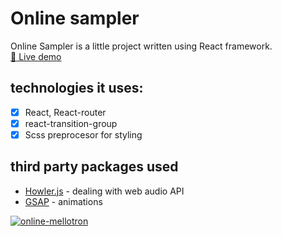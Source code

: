 
# Online sampler

Online Sampler is a little project written using React framework.  
[:musical_keyboard: Live demo](https://paweljakubwojcik.github.io/online-sampler/)

## technologies it uses:
- [x] React, React-router
- [x] react-transition-group
- [x] Scss preprocesor for styling

## third party packages used
* [Howler.js](https://github.com/goldfire/howler.js#documentation) - dealing with web audio API  
* [GSAP](https://greensock.com/docs/v3/GSAP/Tween) - animations

[![online-mellotron](https://user-images.githubusercontent.com/46058997/98310263-c68f4680-1fcc-11eb-8bfe-85eb238609e8.png)](https://paweljakubwojcik.github.io/online-sampler/)
